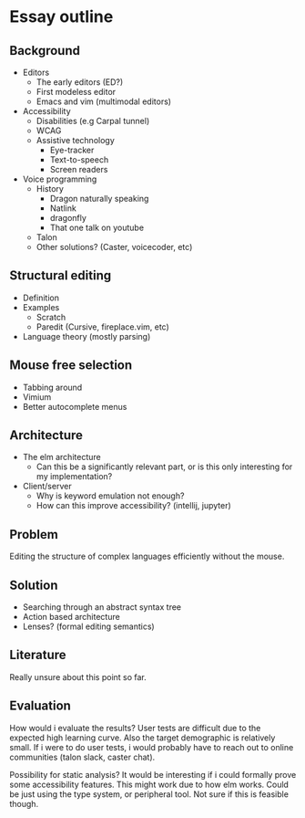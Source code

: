 # Essay outline

## Background
- Editors
    - The early editors (ED?)
    - First modeless editor
    - Emacs and vim (multimodal editors)
- Accessibility
    - Disabilities (e.g Carpal tunnel)
    - WCAG
    - Assistive technology
        - Eye-tracker
        - Text-to-speech
        - Screen readers
- Voice programming
    - History
        - Dragon naturally speaking
        - Natlink
        - dragonfly
        - That one talk on youtube
    - Talon
    - Other solutions? (Caster, voicecoder, etc)

## Structural editing
- Definition
- Examples
    - Scratch
    - Paredit (Cursive, fireplace.vim, etc)
- Language theory (mostly parsing)

## Mouse free selection
- Tabbing around
- Vimium
- Better autocomplete menus

## Architecture
- The elm architecture
    - Can this be a significantly relevant part, or is this only interesting for my implementation?
- Client/server
    - Why is keyword emulation not enough?
    - How can this improve accessibility? (intellij, jupyter)

## Problem
Editing the structure of complex languages efficiently without the mouse.

## Solution
- Searching through an abstract syntax tree
- Action based architecture
- Lenses? (formal editing semantics)

## Literature
Really unsure about this point so far.

## Evaluation
How would i evaluate the results?
User tests are difficult due to the expected high learning curve.
Also the target demographic is relatively small.
If i were to do user tests, i would probably have to reach out to online communities (talon slack, caster chat).


Possibility for static analysis?
It would be interesting if i could formally prove some accessibility features.
This might work due to how elm works. Could be just using the type system, or peripheral tool.
Not sure if this is feasible though.
